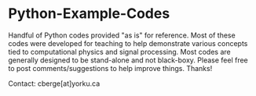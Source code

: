 # Python-Example-Codes

Handful of Python codes provided "as is" for reference. Most of these codes were developed for teaching to help demonstrate various concepts tied to computational physics and signal processing. Most codes are generally designed to be stand-alone and not black-boxy. Please feel free to post comments/suggestions to help improve things. Thanks!

Contact: cberge[at]yorku.ca
